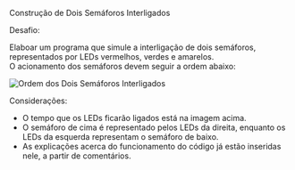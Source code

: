 Construção de Dois Semáforos Interligados

Desafio: 

Elaboar um programa que simule a interligação de dois semáforos, representados por LEDs vermelhos, verdes e amarelos.   
O acionamento dos semáforos devem seguir a ordem abaixo:   

![Ordem dos Dois Semáforos Interligados](https://user-images.githubusercontent.com/89753549/140621494-e401f2cd-311f-4a09-b39e-0f4044978cd9.png)

Considerações:

 - O tempo que os LEDs ficarão ligados está na imagem acima.   
 - O semáforo de cima é representado pelos LEDs da direita, enquanto os LEDs da esquerda representam o semáforo de baixo.
 - As explicações acerca do funcionamento do código já estão inseridas nele, a partir de comentários.   
